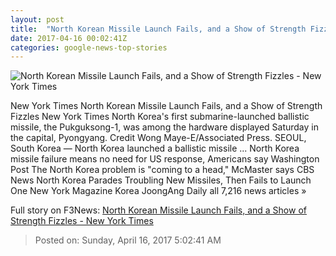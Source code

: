 ```yaml
---
layout: post
title:  "North Korean Missile Launch Fails, and a Show of Strength Fizzles - New York Times"
date: 2017-04-16 00:02:41Z
categories: google-news-top-stories
---
```


![North Korean Missile Launch Fails, and a Show of Strength Fizzles - New York Times](https://static01.nyt.com/images/2017/04/16/world/asia/16nkorea1/16northkorea1-facebookJumbo.jpg)

New York Times North Korean Missile Launch Fails, and a Show of Strength Fizzles New York Times North Korea's first submarine-launched ballistic missile, the Pukguksong-1, was among the hardware displayed Saturday in the capital, Pyongyang. Credit Wong Maye-E/Associated Press. SEOUL, South Korea — North Korea launched a ballistic missile ... North Korea missile failure means no need for US response, Americans say Washington Post The North Korea problem is "coming to a head," McMaster says CBS News North Korea Parades Troubling New Missiles, Then Fails to Launch One New York Magazine Korea JoongAng Daily all 7,216 news articles »


Full story on F3News: [North Korean Missile Launch Fails, and a Show of Strength Fizzles - New York Times](http://www.f3nws.com/n/jmTA3G)

> Posted on: Sunday, April 16, 2017 5:02:41 AM
